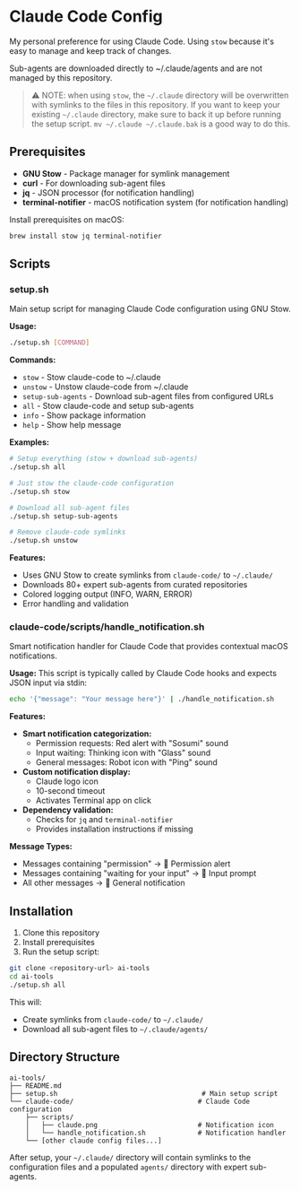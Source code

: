 # Claude Code Config

My personal preference for using Claude Code.
Using `stow` because it's easy to manage and keep track of changes.

Sub-agents are downloaded directly to ~/.claude/agents and are not managed by this repository.

> ⚠️ NOTE: when using `stow`, the `~/.claude` directory will be overwritten with symlinks to the files in this repository.
> If you want to keep your existing `~/.claude` directory, make sure to back it up before running the setup script.
> `mv ~/.claude ~/.claude.bak` is a good way to do this.

## Prerequisites

- **GNU Stow** - Package manager for symlink management
- **curl** - For downloading sub-agent files
- **jq** - JSON processor (for notification handling)
- **terminal-notifier** - macOS notification system (for notification handling)

Install prerequisites on macOS:
```bash
brew install stow jq terminal-notifier
```

## Scripts

### setup.sh

Main setup script for managing Claude Code configuration using GNU Stow.

**Usage:**
```bash
./setup.sh [COMMAND]
```

**Commands:**
- `stow` - Stow claude-code to ~/.claude
- `unstow` - Unstow claude-code from ~/.claude  
- `setup-sub-agents` - Download sub-agent files from configured URLs
- `all` - Stow claude-code and setup sub-agents
- `info` - Show package information
- `help` - Show help message

**Examples:**
```bash
# Setup everything (stow + download sub-agents)
./setup.sh all

# Just stow the claude-code configuration
./setup.sh stow

# Download all sub-agent files
./setup.sh setup-sub-agents

# Remove claude-code symlinks
./setup.sh unstow
```

**Features:**
- Uses GNU Stow to create symlinks from `claude-code/` to `~/.claude/`
- Downloads 80+ expert sub-agents from curated repositories
- Colored logging output (INFO, WARN, ERROR)
- Error handling and validation

### claude-code/scripts/handle_notification.sh

Smart notification handler for Claude Code that provides contextual macOS notifications.

**Usage:**
This script is typically called by Claude Code hooks and expects JSON input via stdin:
```bash
echo '{"message": "Your message here"}' | ./handle_notification.sh
```

**Features:**
- **Smart notification categorization:**
  - Permission requests: Red alert with "Sosumi" sound
  - Input waiting: Thinking icon with "Glass" sound  
  - General messages: Robot icon with "Ping" sound
- **Custom notification display:**
  - Claude logo icon
  - 10-second timeout
  - Activates Terminal app on click
- **Dependency validation:**
  - Checks for `jq` and `terminal-notifier`
  - Provides installation instructions if missing

**Message Types:**
- Messages containing "permission" → 🚨 Permission alert
- Messages containing "waiting for your input" → 💭 Input prompt
- All other messages → 🤖 General notification

## Installation

1. Clone this repository
2. Install prerequisites
3. Run the setup script:

```bash
git clone <repository-url> ai-tools
cd ai-tools
./setup.sh all
```

This will:
- Create symlinks from `claude-code/` to `~/.claude/`
- Download all sub-agent files to `~/.claude/agents/`

## Directory Structure

```
ai-tools/
├── README.md
├── setup.sh                                    # Main setup script
└── claude-code/                               # Claude Code configuration
    ├── scripts/
    │   ├── claude.png                         # Notification icon
    │   └── handle_notification.sh             # Notification handler
    └── [other claude config files...]
```

After setup, your `~/.claude/` directory will contain symlinks to the configuration files and a populated `agents/` directory with expert sub-agents.
